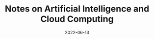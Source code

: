 ---
title : "Notes on Artificial Intelligence and Cloud Computing"
description: "Data Doks is an open set of notes on Artificial Intelligence and Cloud Computing."
lead: "Data Doks is an open set of notes on Artificial Intelligence and Cloud Computing."
date: 2022-06-13
lastmod: 2022-06-13
draft: false
images: []
---